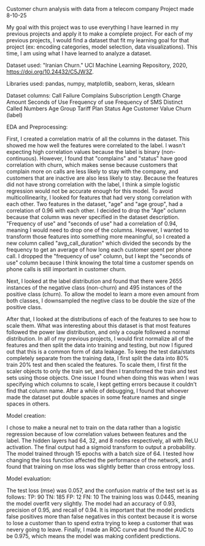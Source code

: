 Customer churn analysis with data from a telecom company
Project made 8-10-25

My goal with this project was to use everything I have learned in my previous projects and apply it to make a complete project. For each of my previous projects, I would find a dataset that fit my learning goal for that project (ex: encoding categories, model selection, data visualizations). This time, I am using what I have learned to analyze a dataset.

Dataset used: "Iranian Churn." UCI Machine Learning Repository, 2020, https://doi.org/10.24432/C5JW3Z.

Libraries used: pandas, numpy, matplotlib, seaborn, keras, sklearn

Dataset columns: Call Failure	Complains	Subscription Length	Charge Amount	Seconds of Use	Frequency of use	Frequency of SMS	Distinct Called Numbers	Age Group	Tariff Plan	Status	Age	Customer Value	Churn (label)

EDA and Preprocessing:

First, I created a correlation matrix of all the columns in the dataset. This showed me how well the features were correlated to the label. I wasn't expecting high correlation values because the label is binary (non-continuous). However, I found that "complains" and "status" have good correlation with churn, which makes sense because customers that complain more on calls are less likely to stay with the company, and customers that are inactive are also less likely to stay. Because the features did not have strong correlation with the label, I think a simple logistic regression would not be accurate enough for this model. To avoid multicollinearity, I looked for features that had very stong correlation with each other. Two features in the dataset, "age" and "age group", had a correlation of 0.96 with each other. I decided to drop the "Age" oclumn because that column was never specified in the dataset description. "Frequency of use" and "seconds of use" had a correlation of 0.94, meaning I would need to drop one of the columns. However, I wanted to transform those features into something more meaningful, so I created a new column called "avg_call_duration" which divided the seconds by the frequency to get an average of how long each customer spent per phone call. I dropped the "frequency of use" column, but I kept the "seconds of use" column because I think knowing the total time a customer spends on phone calls is still important in customer churn.

Next, I looked at the label distribution and found that there were 2655 instances of the negative class (non-churn) and 495 instances of the positive class (churn). To allow the model to learn a more even amount from both classes, I downsampled the negtive class to be double the size of the positive class.

After that, I looked at the distributions of each of the features to see how to scale them. What was interesting about this dataset is that most features followed the power law distribution, and only a couple followed a normal distribution. In all of my previous projects, I would first normalize all of the features and then split the data into training and testing, but now I figured out that this is a common form of data leakage. To keep the test data/stats completely separate from the training data, I first split the data into 80% train 20% test and then scaled the features. To scale them, I first fit the scaler objects to only the train set, and then I transformed the train and test sets using those objects. One issue I found when doing this was when I was specifying which columns to scale, I kept getting errors because it couldn't find that column name. After a while of debugging, I found that whoever made the dataset put double spaces in some feature names and single spaces in others.


Model creation:

I chose to make a neural net to train on the data rather than a logistic regression because of low correlation values between features and the label. The hidden layers had 64, 32, and 8 nodes respectively, all with ReLU activation. The final output had a sigmoid transform to output a probability. The model trained through 15 epochs with a batch size of 64. I tested how changing the loss function affected the performance of the network, and I found that training on mse loss was slightly better than cross entropy loss.

Model evaluation:

The test loss (mse) was 0.057, and the confusion matrix of the test set is as follows: TP: 90 TN: 185 FP: 12 FN: 10 
The training loss was 0.0445, meaning the model overfit very slightly.
The model had an accuracy of 0.93, precision of 0.95, and recall of 0.94. It is important that the model predicts false positives more than false negatives in this context because it is worse to lose a customer than to spend extra trying to keep a customer that was nevery going to leave.
Finally, I made an ROC curve and found the AUC to be 0.975, which means the model was making confident predictions.





